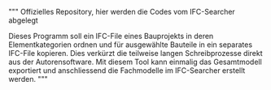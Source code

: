 """
Offizielles Repository, hier werden die Codes vom IFC-Searcher abgelegt

Dieses Programm soll ein IFC-File eines Bauprojekts in deren Elementkategorien ordnen und für ausgewählte Bauteile in ein separates IFC-File kopieren.
Dies verkürzt die teilweise langen Schreibprozesse direkt aus der Autorensoftware.
Mit diesem Tool kann einmalig das Gesamtmodell exportiert und anschliessend die Fachmodelle im IFC-Searcher erstellt werden.
"""
